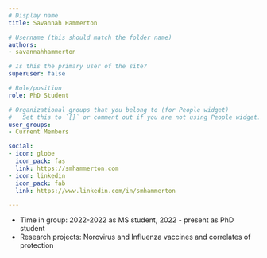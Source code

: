 ```yaml
---
# Display name
title: Savannah Hammerton

# Username (this should match the folder name)
authors:
- savannahhammerton

# Is this the primary user of the site?
superuser: false

# Role/position
role: PhD Student 

# Organizational groups that you belong to (for People widget)
#   Set this to `[]` or comment out if you are not using People widget.
user_groups:
- Current Members

social:
- icon: globe
  icon_pack: fas
  link: https://smhammerton.com
- icon: linkedin
  icon_pack: fab
  link: https://www.linkedin.com/in/smhammerton

---
```



* Time in group: 2022-2022 as MS student, 2022 - present as PhD student
* Research projects: Norovirus and Influenza vaccines and correlates of protection

